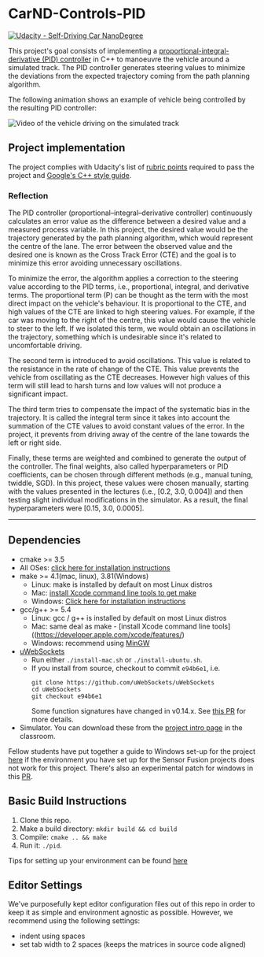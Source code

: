 # CarND-Controls-PID
[![Udacity - Self-Driving Car NanoDegree](https://s3.amazonaws.com/udacity-sdc/github/shield-carnd.svg)](http://www.udacity.com/drive)

This project's goal consists of implementing a [proportional-integral-derivative (PID) controller](https://en.wikipedia.org/wiki/PID_controller) in C++ to manoeuvre the vehicle around a simulated track. The PID controller generates steering values to minimize the deviations from the expected trajectory coming from the path planning algorithm.

[//]: # (Image References)
[example1]: ./img/example.gif "Video of the vehicle driving on the simulated track"

The following animation shows an example of vehicle being controlled by the resulting PID controller:

![Video of the vehicle driving on the simulated track][example1]

## Project implementation
The project complies with Udacity's list of [rubric points](https://review.udacity.com/#!/rubrics/1972/view) required to pass the project and [Google's C++ style guide](https://google.github.io/styleguide/cppguide.html).

### Reflection
The PID controller (proportional–integral–derivative controller) continuously calculates an error value as the difference between a desired value and a measured process variable. In this project, the desired value would be the trajectory generated by the path planning algorithm, which would represent the centre of the lane. The error between the observed value and the desired one is known as the Cross Track Error (CTE) and the goal is to minimize this error avoiding unnecessary oscillations.

To minimize the error, the algorithm applies a correction to the steering value according to the PID terms, i.e., proportional, integral, and derivative terms. The proportional term (P) can be thought as the term with the most direct impact on the vehicle's behaviour. It is proportional to the CTE, and high values of the CTE are linked to high steering values. For example, if the car was moving to the right of the centre, this value would cause the vehicle to steer to the left. If we isolated this term, we would obtain an oscillations in the trajectory, something which is undesirable since it's related to uncomfortable driving.

The second term is introduced to avoid oscillations. This value is related to the resistance in the rate of change of the CTE. This value prevents the vehicle from oscillating as the CTE decreases. However high values of this term will still lead to harsh turns and low values will not produce a significant impact.

The third term tries to compensate the impact of the systematic bias in the trajectory. It is called the integral term since it takes into account the summation of the CTE values to avoid constant values of the error. In the project, it prevents from driving away of the centre of the lane towards the left or right side.

Finally, these terms are weighted and combined to generate the output of the controller. The final weights, also called hyperparameters or PID coefficients, can be chosen  through different methods (e.g., manual tuning, twiddle, SGD). In this project, these values were chosen manually, starting with the values
presented in the lectures (i.e., [0.2, 3.0, 0.004]) and then testing slight individual modifications in the simulator. As a result, the final hyperparameters were [0.15, 3.0, 0.0005].

---

## Dependencies

* cmake >= 3.5
 * All OSes: [click here for installation instructions](https://cmake.org/install/)
* make >= 4.1(mac, linux), 3.81(Windows)
  * Linux: make is installed by default on most Linux distros
  * Mac: [install Xcode command line tools to get make](https://developer.apple.com/xcode/features/)
  * Windows: [Click here for installation instructions](http://gnuwin32.sourceforge.net/packages/make.htm)
* gcc/g++ >= 5.4
  * Linux: gcc / g++ is installed by default on most Linux distros
  * Mac: same deal as make - [install Xcode command line tools]((https://developer.apple.com/xcode/features/)
  * Windows: recommend using [MinGW](http://www.mingw.org/)
* [uWebSockets](https://github.com/uWebSockets/uWebSockets)
  * Run either `./install-mac.sh` or `./install-ubuntu.sh`.
  * If you install from source, checkout to commit `e94b6e1`, i.e.
    ```
    git clone https://github.com/uWebSockets/uWebSockets
    cd uWebSockets
    git checkout e94b6e1
    ```
    Some function signatures have changed in v0.14.x. See [this PR](https://github.com/udacity/CarND-MPC-Project/pull/3) for more details.
* Simulator. You can download these from the [project intro page](https://github.com/udacity/self-driving-car-sim/releases) in the classroom.

Fellow students have put together a guide to Windows set-up for the project [here](https://s3-us-west-1.amazonaws.com/udacity-selfdrivingcar/files/Kidnapped_Vehicle_Windows_Setup.pdf) if the environment you have set up for the Sensor Fusion projects does not work for this project. There's also an experimental patch for windows in this [PR](https://github.com/udacity/CarND-PID-Control-Project/pull/3).

## Basic Build Instructions

1. Clone this repo.
2. Make a build directory: `mkdir build && cd build`
3. Compile: `cmake .. && make`
4. Run it: `./pid`.

Tips for setting up your environment can be found [here](https://classroom.udacity.com/nanodegrees/nd013/parts/40f38239-66b6-46ec-ae68-03afd8a601c8/modules/0949fca6-b379-42af-a919-ee50aa304e6a/lessons/f758c44c-5e40-4e01-93b5-1a82aa4e044f/concepts/23d376c7-0195-4276-bdf0-e02f1f3c665d)

## Editor Settings

We've purposefully kept editor configuration files out of this repo in order to
keep it as simple and environment agnostic as possible. However, we recommend
using the following settings:

* indent using spaces
* set tab width to 2 spaces (keeps the matrices in source code aligned)
